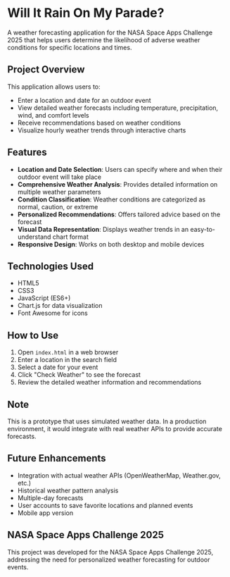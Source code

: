 # Will It Rain On My Parade?

A weather forecasting application for the NASA Space Apps Challenge 2025 that helps users determine the likelihood of adverse weather conditions for specific locations and times.

## Project Overview

This application allows users to:
- Enter a location and date for an outdoor event
- View detailed weather forecasts including temperature, precipitation, wind, and comfort levels
- Receive recommendations based on weather conditions
- Visualize hourly weather trends through interactive charts

## Features

- **Location and Date Selection**: Users can specify where and when their outdoor event will take place
- **Comprehensive Weather Analysis**: Provides detailed information on multiple weather parameters
- **Condition Classification**: Weather conditions are categorized as normal, caution, or extreme
- **Personalized Recommendations**: Offers tailored advice based on the forecast
- **Visual Data Representation**: Displays weather trends in an easy-to-understand chart format
- **Responsive Design**: Works on both desktop and mobile devices

## Technologies Used

- HTML5
- CSS3
- JavaScript (ES6+)
- Chart.js for data visualization
- Font Awesome for icons

## How to Use

1. Open `index.html` in a web browser
2. Enter a location in the search field
3. Select a date for your event
4. Click "Check Weather" to see the forecast
5. Review the detailed weather information and recommendations

## Note

This is a prototype that uses simulated weather data. In a production environment, it would integrate with real weather APIs to provide accurate forecasts.

## Future Enhancements

- Integration with actual weather APIs (OpenWeatherMap, Weather.gov, etc.)
- Historical weather pattern analysis
- Multiple-day forecasts
- User accounts to save favorite locations and planned events
- Mobile app version

## NASA Space Apps Challenge 2025

This project was developed for the NASA Space Apps Challenge 2025, addressing the need for personalized weather forecasting for outdoor events.